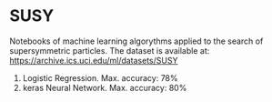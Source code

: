 # SUSY

Notebooks of machine learning algorythms applied to the search of supersymmetric particles.
The dataset is available at: https://archive.ics.uci.edu/ml/datasets/SUSY


1. Logistic Regression. Max. accuracy: 78%
2. keras Neural Network. Max. accuracy: 80%
